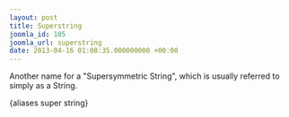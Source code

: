 ```yaml
---
layout: post
title: Superstring
joomla_id: 105
joomla_url: superstring
date: 2013-04-16 01:08:35.000000000 +00:00
---
```

<p>Another name for a "Supersymmetric String", which is usually referred to simply as a String.</p>
<p>{aliases super string}</p>
